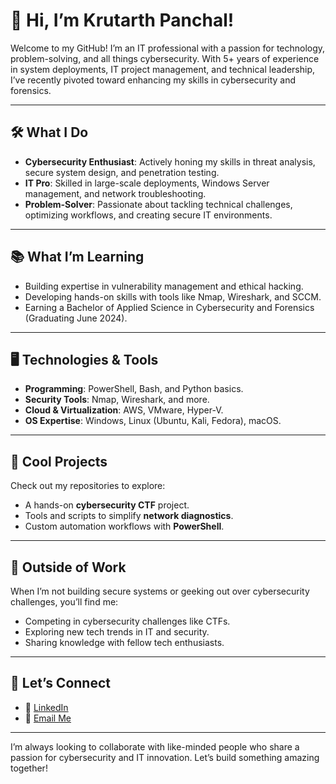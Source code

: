 # 👋 Hi, I’m Krutarth Panchal!  

Welcome to my GitHub! I’m an IT professional with a passion for technology, problem-solving, and all things cybersecurity. With 5+ years of experience in system deployments, IT project management, and technical leadership, I’ve recently pivoted toward enhancing my skills in cybersecurity and forensics.  

---

## 🛠 What I Do  

- **Cybersecurity Enthusiast**: Actively honing my skills in threat analysis, secure system design, and penetration testing.  
- **IT Pro**: Skilled in large-scale deployments, Windows Server management, and network troubleshooting.  
- **Problem-Solver**: Passionate about tackling technical challenges, optimizing workflows, and creating secure IT environments.  

---

## 📚 What I’m Learning  

- Building expertise in vulnerability management and ethical hacking.  
- Developing hands-on skills with tools like Nmap, Wireshark, and SCCM.  
- Earning a Bachelor of Applied Science in Cybersecurity and Forensics (Graduating June 2024).  

---

## 🖥 Technologies & Tools  

- **Programming**: PowerShell, Bash, and Python basics.  
- **Security Tools**: Nmap, Wireshark, and more.  
- **Cloud & Virtualization**: AWS, VMware, Hyper-V.  
- **OS Expertise**: Windows, Linux (Ubuntu, Kali, Fedora), macOS.  

---

## 📂 Cool Projects  

Check out my repositories to explore:  
- A hands-on **cybersecurity CTF** project.  
- Tools and scripts to simplify **network diagnostics**.  
- Custom automation workflows with **PowerShell**.  

---

## 🌱 Outside of Work  

When I’m not building secure systems or geeking out over cybersecurity challenges, you’ll find me:  
- Competing in cybersecurity challenges like CTFs.  
- Exploring new tech trends in IT and security.  
- Sharing knowledge with fellow tech enthusiasts.  

---

## 🚀 Let’s Connect  

- 💼 [LinkedIn](https://www.linkedin.com/in/krutarth-panchal/)  
- 📧 [Email Me](mailto:mailkrutarth@gmail.com)  

---

I’m always looking to collaborate with like-minded people who share a passion for cybersecurity and IT innovation. Let’s build something amazing together!  
